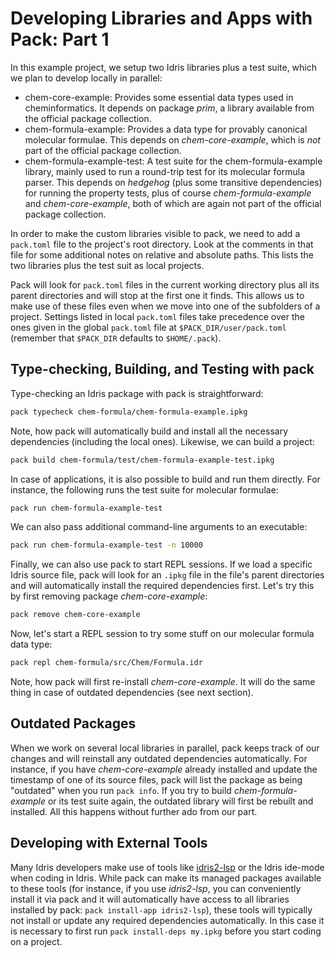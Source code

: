 # Developing Libraries and Apps with Pack: Part 1

In this example project, we setup two Idris libraries plus a
test suite, which we plan to develop locally in parallel:

* chem-core-example: Provides some essential data types used
  in cheminformatics. It depends on package *prim*, a library
  available from the official package collection.
* chem-formula-example: Provides a data type for provably
  canonical molecular formulae. This depends on *chem-core-example*,
  which is *not* part of the official package collection.
* chem-formula-example-test: A test suite for the
  chem-formula-example library, mainly used to run a
  round-trip test for its molecular formula parser.
  This depends on *hedgehog* (plus some transitive dependencies)
  for running the property tests, plus of course
  *chem-formula-example* and *chem-core-example*, both of which
  are again not part of the official package collection.

In order to make the custom libraries visible to pack, we need
to add a `pack.toml` file to the project's root directory. Look
at the comments in that file for some additional notes on
relative and absolute paths. This lists the two libraries plus the
test suit as local projects.

Pack will look for `pack.toml` files in the current working
directory plus all its parent directories and will stop at the
first one it finds. This allows us to make use of these files
even when we move into one of the subfolders of a project.
Settings listed in local `pack.toml` files
take precedence over the ones given in the global `pack.toml` file
at `$PACK_DIR/user/pack.toml` (remember that `$PACK_DIR` defaults
to `$HOME/.pack`).

## Type-checking, Building, and Testing with pack

Type-checking an Idris package with pack is straightforward:

```sh
pack typecheck chem-formula/chem-formula-example.ipkg
```

Note, how pack will automatically build and install all the
necessary dependencies (including the local ones). Likewise,
we can build a project:

```sh
pack build chem-formula/test/chem-formula-example-test.ipkg
```

In case of applications, it is also possible to build and run
them directly. For instance, the following runs the test suite
for molecular formulae:

```sh
pack run chem-formula-example-test
```

We can also pass additional command-line arguments to an
executable:

```sh
pack run chem-formula-example-test -n 10000
```

Finally, we can also use pack to start REPL sessions. If
we load a specific Idris source file, pack will look for an
`.ipkg` file in the file's parent directories and will
automatically install the required dependencies first.
Let's try this by first removing package *chem-core-example*:

```sh
pack remove chem-core-example
```

Now, let's start a REPL session to try some stuff on our molecular
formula data type:

```sh
pack repl chem-formula/src/Chem/Formula.idr
```

Note, how pack will first re-install *chem-core-example*. It will
do the same thing in case of outdated dependencies (see next section).

## Outdated Packages

When we work on several local libraries in parallel, pack keeps
track of our changes and will reinstall any outdated dependencies
automatically. For instance, if you have *chem-core-example* already installed
and update the timestamp of one of its source files, pack will
list the package as being "outdated" when you run `pack info`.
If you try to build *chem-formula-example* or its test suite again,
the outdated library will first be rebuilt and installed. All
this happens without further ado from our part.

## Developing with External Tools

Many Idris developers make use of tools like
[idris2-lsp](https://github.com/idris-community/idris2-lsp)
or the Idris ide-mode when coding in Idris. While pack can
make its managed packages available to these tools (for instance,
if you use *idris2-lsp*, you can conveniently install it via
pack and it will automatically have access to all libraries
installed by pack: `pack install-app idris2-lsp`), these tools will typically
not install or update any required dependencies automatically.
In this case it is necessary to first run `pack install-deps my.ipkg`
before you start coding on a project.
